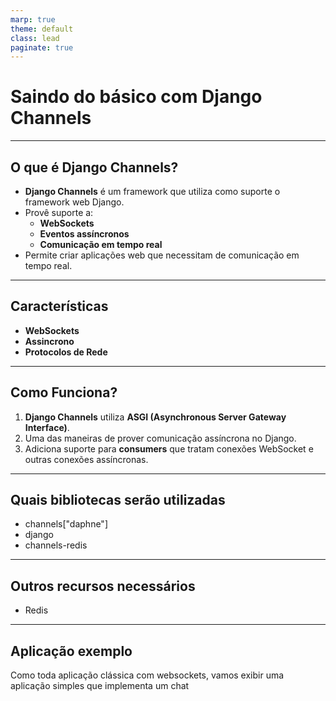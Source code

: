 ```yaml
---
marp: true
theme: default
class: lead
paginate: true
---
```


# Saindo do básico com Django Channels

---

## O que é Django Channels?

- **Django Channels** é um framework que utiliza como suporte o framework web Django.
- Provê suporte a:
  - **WebSockets**
  - **Eventos assíncronos**
  - **Comunicação em tempo real**
- Permite criar aplicações web que necessitam de comunicação em tempo real.

---

## Características

- **WebSockets**
- **Assincrono**
- **Protocolos de Rede**

---

## Como Funciona?

1. **Django Channels** utiliza **ASGI (Asynchronous Server Gateway Interface)**.
2. Uma das maneiras de prover comunicação assíncrona no Django.
3. Adiciona suporte para **consumers** que tratam conexões WebSocket e outras conexões assíncronas.

---

## Quais bibliotecas serão utilizadas

- channels["daphne"]
- django
- channels-redis

---

## Outros recursos necessários

- Redis

---

## Aplicação exemplo

Como toda aplicação clássica com websockets, vamos exibir uma aplicação simples que implementa um chat